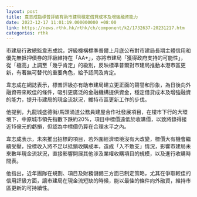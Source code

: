 ```yaml
---
layout: post
title: 韋志成指標普評級有助市建局穩定借貸成本及增強融資能力
date: 2023-12-17 11:01:19.000000000 +08:00
link: https://news.rthk.hk/rthk/ch/component/k2/1732637-20231217.htm
categories: rthk
---
```


市建局行政總監韋志成說，評級機構標準普爾上月底公布對市建局長期主體信用和優先無抵押債券的評級維持在「AA+」，亦將市建局「獲得政府支持的可能性」，從「極高」上調至「幾乎肯定」的級別，反映標準普爾對市建局推動本港市區更新，有著無可替代的重要角色，給予認同及肯定。

韋志成在網誌表示，標普評級亦有助市建局建立更正面的聲譽和形象，為日後向外融資帶來較佳的條件，吸引更廣泛的金融機構提供資金，穩定借貸成本及增強融資的能力，提升市建局的現金流狀況，維持市區更新工作的步伐。

他提到，九龍城盛德街/馬頭涌道公務員建屋合作社發展項目，在樓市下行的大環境下，中原城市領先指數下跌約20%，項目中標價遠低於收購價，以致將錄得接近15億元的虧損，但認為中標價仍算在合理水平之內。

韋志成表示，未來推出招標的項目，若外圍經濟環境沒有大改變，標價大有機會繼續受壓，投標收入將不足以抵銷收購成本，造成「入不敷支」情況，影響市建局未來數年現金流狀況，直接影響開展其他涉及業權收購項目的規模，以及進行收購時間表。

他指出，近年團隊在規劃、項目及財務儲備三方面已制定策略，尤其在爭取較佳的信用評級方面，讓市建局在現金流短缺的時候，能以最佳的條件向外融資，維持市區更新的可持續性。
